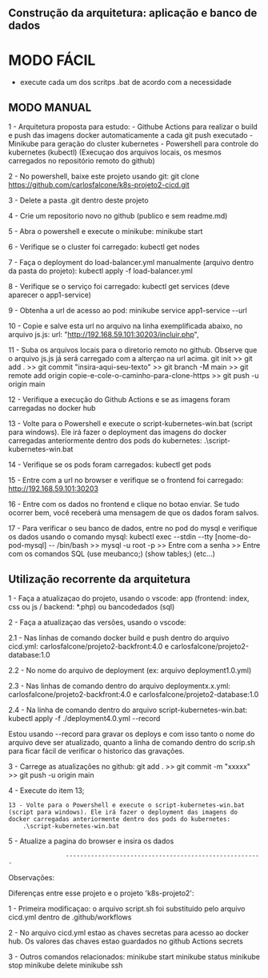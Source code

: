 ## Construção da arquitetura: aplicação e banco de dados


# MODO FÁCIL

- execute cada um dos scritps .bat de acordo com a necessidade


## MODO MANUAL

1 - Arquitetura proposta para estudo:
    - Githube Actions para realizar o build e push das imagens docker automaticamente a cada git push executado 
    - Minikube para geração do cluster kubernetes
    - Powershell para controle do kubernetes (kubectl) (Execuçao dos arquivos locais, os mesmos carregados no repositório remoto do github)

2 - No powershell, baixe este projeto usando git:
    git clone https://github.com/carlosfalcone/k8s-projeto2-cicd.git

3 - Delete a pasta .git dentro deste projeto

4 - Crie um repositorio novo no github (publico e sem readme.md)

5 - Abra o powershell e execute o minikube:
    minikube start

6 - Verifique se o cluster foi carregado:
    kubectl get nodes

7 - Faça o deployment do load-balancer.yml manualmente (arquivo dentro da pasta do projeto):
    kubectl apply -f load-balancer.yml

8 - Verifique se o serviço foi carregado:
    kubectl get services (deve aparecer o app1-service)

9 - Obtenha a url de acesso ao pod:
    minikube service app1-service --url

10 - Copie e salve esta url no arquivo na linha exemplificada abaixo, no arquivo js.js:
    url: "http://192.168.59.101:30203/incluir.php",

11 - Suba os arquivos locais para o diretorio remoto no github. Observe que o arquivo js.js já será carregado com a alterçao na url acima.
    git init >>
    git add . >>
    git commit "insira-aqui-seu-texto" >>
    git branch -M main >>
    git remote add origin copie-e-cole-o-caminho-para-clone-https >>
    git push -u origin main

12 - Verifique a execução do Github Actions e se as imagens foram carregadas no docker hub

13 - Volte para o Powershell e execute o script-kubernetes-win.bat (script para windows). Ele irá fazer o deployment das imagens do docker carregadas anteriormente dentro dos pods do kubernetes:
    .\script-kubernetes-win.bat

14 - Verifique se os pods foram carregados:
    kubectl get pods

15 - Entre com a url no browser e verifique se o frontend foi carregado:
    http://192.168.59.101:30203

16 - Entre com os dados no frontend e clique no botao enviar. Se tudo ocorrer bem, você receberá uma mensagem de que os dados foram salvos.

17 - Para verificar o seu banco de dados, entre no pod do mysql e verifique os dados usando o comando mysql:
    kubectl exec --stdin --tty  [nome-do-pod-mysql] -- /bin/bash >>
    mysql -u root -p >>
    Entre com a senha >>
    Entre com os comandos SQL (use meubanco;) (show tables;) (etc...)


## Utilização recorrente da arquitetura

1 - Faça a atualizaçao do projeto, usando o vscode: app (frontend: index, css ou js / backend: *.php) ou bancodedados (sql)

2 - Faça a atualizaçao das versões, usando o vscode:

2.1 - Nas linhas de comando docker build e push dentro do arquivo cicd.yml: carlosfalcone/projeto2-backfront:4.0 e carlosfalcone/projeto2-database:1.0

2.2 - No nome do arquivo de deployment (ex: arquivo deployment1.0.yml)

2.3 - Nas linhas de comando dentro do arquivo deploymentx.x.yml: carlosfalcone/projeto2-backfront:4.0 e carlosfalcone/projeto2-database:1.0

2.4 - Na linha de comando dentro do arquivo script-kubernetes-win.bat: kubectl apply -f ./deployment4.0.yml --record

Estou usando --record para gravar os deploys e com isso tanto o nome do arquivo deve ser atualizado, quanto a linha de comando dentro do scrip.sh para ficar fácil de verificar o historico das gravações.

3 - Carrege as atualizações no github:
    git add . >>
    git commit -m "xxxxx" >>
    git push -u origin main

4 - Execute do item 13;

    13 - Volte para o Powershell e execute o script-kubernetes-win.bat (script para windows). Ele irá fazer o deployment das imagens do docker carregadas anteriormente dentro dos pods do kubernetes:
        .\script-kubernetes-win.bat

5 - Atualize a pagina do browser e insira os dados



                    -------------------------------------------------------
Observações:

Diferenças entre esse projeto e o projeto 'k8s-projeto2':

1 - Primeira modificaçao: o arquivo script.sh foi substituido pelo arquivo cicd.yml dentro de .github/workflows

2 - No arquivo cicd.yml estao as chaves secretas para acesso ao docker hub. Os valores das chaves estao guardados no github Actions secrets


3 - Outros comandos relacionados:
minikube start
minikube status
minikube stop
minikube delete
minikube ssh
